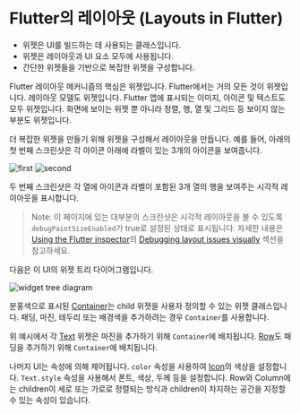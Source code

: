 # Flutter의 레이아웃 (Layouts in Flutter)

- 위젯은 UI를 빌드하는 데 사용되는 클래스입니다.
- 위젯은 레이아웃과 UI 요소 모두에 사용됩니다.
- 간단한 위젯들을 기반으로 복잡한 위젯을 구성합니다.

Flutter 레이아웃 메커니즘의 핵심은 위젯입니다. Flutter에서는 거의 모든 것이 위젯입니다. 레이아웃 모델도 위젯입니다. Flutter 앱에 표시되는 이미지, 아이콘 및 텍스트도 모두 위젯입니다. 화면에 보이는 위젯 뿐 아니라 정렬, 행, 열 및 그리드 등 보이지 않는 부분도 위젯입니다.

더 복잡한 위젯을 만들기 위해 위젯을 구성해서 레이아웃을 만듭니다. 예를 들어, 아래의 첫 번째 스크린샷은 각 아이콘 아래에 라벨이 있는 3개의 아이콘을 보여줍니다.

![first](https://docs.flutter.dev/assets/images/docs/ui/layout/lakes-icons.png)
![second](https://docs.flutter.dev/assets/images/docs/ui/layout/lakes-icons-visual.png)

두 번째 스크린샷은 각 열에 아이콘과 라벨이 포함된 3개 열의 행을 보여주는 시각적 레이아웃을 표시합니다.

> Note: 이 페이지에 있는 대부분의 스크린샷은 시각적 레이아웃을 볼 수 있도록 `debugPaintSizeEnabled`가 true로 설정된 상태로 표시됩니다. 자세한 내용은 [Using the Flutter inspector](https://docs.flutter.dev/tools/devtools/inspector)의 [Debugging layout issues visually](https://docs.flutter.dev/tools/devtools/inspector#debugging-layout-issues-visually) 섹션을 참고하세요.

다음은 이 UI의 위젯 트리 다이어그램입니다.

![widget tree diagram](https://docs.flutter.dev/assets/images/docs/ui/layout/sample-flutter-layout.png)

분홍색으로 표시된 [Container](https://api.flutter.dev/flutter/widgets/Container-class.html)는 child 위젯을 사용자 정의할 수 있는 위젯 클래스입니다. 패딩, 마진, 테두리 또는 배경색을 추가하려는 경우 `Container`를 사용합니다.

위 예시에서 각 [Text](https://api.flutter.dev/flutter/widgets/Text-class.html) 위젯은 마진을 추가하기 위해 `Container`에 배치됩니다. [Row](https://api.flutter.dev/flutter/widgets/Row-class.html)도 패딩을 추가하기 위해 `Container`에 배치됩니다.

나머지 UI는 속성에 의해 제어됩니다. `color` 속성을 사용하여 [Icon](https://api.flutter.dev/flutter/material/Icons-class.html)의 색상을 설정합니다. `Text.style` 속성을 사용해서 폰트, 색상, 두께 등을 설정합니다. Row와 Column에는 children이 세로 또는 가로로 정렬되는 방식과 children이 차지하는 공간을 지정할 수 있는 속성이 있습니다.
